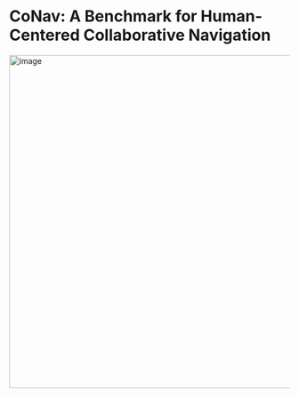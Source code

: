 # CoNav: A Benchmark for Human-Centered Collaborative Navigation

<img width="600" alt="image" src="https://github.com/Li-ChangHao/CoNav/assets/60425170/b825ca06-c5f9-47ec-a5b9-6d562c8ba8bf">
